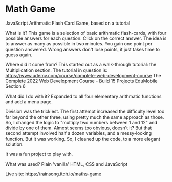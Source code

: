 # Math Game
 JavaScript Arithmatic Flash Card Game, based on a tutorial

What is it?
This game is a selection of basic arithmatic flash-cards, with four possible answers for each question. Click on the correct answer. The idea is to answer as many as possible in two minutes. You gain one point per question answered. Wrong answers don't lose points, it just takes time to guess again.

Where did it come from?
This started out as a walk-through tutorial: the Multiplication section.
The tutorial in question is:
https://www.udemy.com/course/complete-web-development-course
The Complete 2022 Web Development Course - Build  15 Projects
EduMobile
Section 6

What did I do with it?
Expanded to all four elementary arithmatic functions and add a menu page.

Division was the trickiest. The first attempt increased the difficulty level too far beyond the other three, using pretty much the same approach as those. 
So, I changed the logic to "multiply two numbers between 1 and 12" and divide by one of them. Almost seems too obvious, doesn't it? But that second attempt involved half a dozen variables, and a messy-looking function. 
But it was working.
So, I cleaned up the code, to a more elegant solution.

It was a fun project to play with.


What was used?
Plain 'vanilla' HTML, CSS and JavaScript

Live site: https://rainsong.itch.io/maths-game
